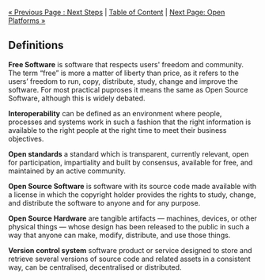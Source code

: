 [« Previous Page : Next Steps](7_Next_Steps.md) | [Table of Content](TOC.md) | [Next Page: Open Platforms »](8_Open_Platforms.md)

## Definitions
**Free Software** is software that respects users' freedom and community. The term “free” is more a matter of liberty than price, as it refers to the users’ freedom to run, copy, distribute, study, change and improve the software. For most practical puproses it means the same as Open Source Software, although this is widely debated.

**Interoperability** can be defined as an environment where people, processes and systems work in such a fashion that the right information is available to the right people at the right time to meet their business objectives.   

**Open standards** a standard which is transparent, currently relevant, open for participation, impartiality and built by consensus, available for free, and maintained by an active community.

**Open Source Software** is software with its source code made available with a license in which the copyright holder provides the rights to study, change, and distribute the software to anyone and for any purpose.

**Open Source Hardware** are tangible artifacts — machines, devices, or other physical things — whose design has been released to the public in such a way that anyone can make, modify, distribute, and use those things.

**Version control system** software product or service designed to store and retrieve several versions of source code and related assets in a consistent way, can be centralised, decentralised or distributed.
